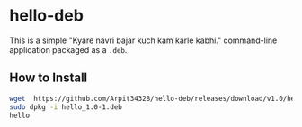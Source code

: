 # hello-deb

This is a simple "Kyare navri bajar kuch kam karle kabhi." command-line application packaged as a `.deb`.

## How to Install

```bash
wget  https://github.com/Arpit34328/hello-deb/releases/download/v1.0/hello_1.0-1.deb
sudo dpkg -i hello_1.0-1.deb
hello

